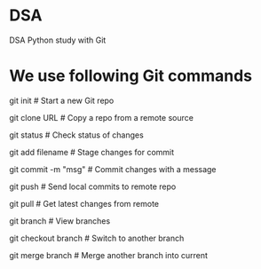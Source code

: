 # DSA
DSA Python study with Git

# We use following Git commands

git init                # Start a new Git repo 

git clone URL        # Copy a repo from a remote source

git status           # Check status of changes

git add filename     # Stage changes for commit

git commit -m "msg"  # Commit changes with a message

git push             # Send local commits to remote repo

git pull             # Get latest changes from remote

git branch           # View branches

git checkout branch  # Switch to another branch

git merge branch     # Merge another branch into current

